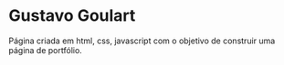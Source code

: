 # Gustavo Goulart

Página criada em html, css, javascript com o objetivo de construir uma página de portfólio.
